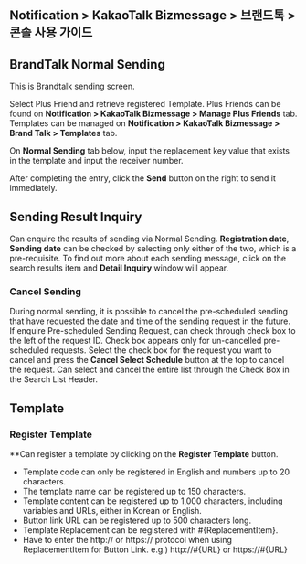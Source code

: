 ## Notification > KakaoTalk Bizmessage > 브랜드톡 > 콘솔 사용 가이드

## BrandTalk Normal Sending
This is Brandtalk sending screen.

Select Plus Friend and retrieve registered Template.
Plus Friends can be found on **Notification > KakaoTalk Bizmessage > Manage Plus Friends** tab.
Templates can be managed on **Notification > KakaoTalk Bizmessage > Brand Talk > Templates** tab.

On **Normal Sending** tab below, input the replacement key value that exists in the template and input the receiver number.

After completing the entry, click the **Send** button on the right to send it immediately.

## Sending Result Inquiry

Can enquire the results of sending via Normal Sending.
**Registration date**, **Sending date** can be checked by selecting only either of the two, which is a pre-requisite.
To find out more about each sending message, click on the search results item and **Detail Inquiry** window will appear.

### Cancel Sending

During normal sending, it is possible to cancel the pre-scheduled sending that have requested the date and time of the sending request in the future.
If enquire Pre-scheduled Sending Request, can check through check box to the left of the request ID.
Check box appears only for un-cancelled pre-scheduled requests.
Select the check box for the request you want to cancel and press the **Cancel Select Schedule** button at the top to cancel the request.
Can select and cancel the entire list through the Check Box in the Search List Header.

## Template

### Register Template

**Can register a template by clicking on the **Register Template** button.

* Template code can only be registered in English and numbers up to 20 characters.
* The template name can be registered up to 150 characters.
* Template content can be registered up to 1,000 characters, including variables and URLs, either in Korean or English.
* Button link URL can be registered up to 500 characters long.
* Template Replacement can be registered with #{ReplacementItem}.
* Have to enter the http:// or https:// protocol when using ReplacementItem for Button Link. e.g.) http://#{URL} or https://#{URL}
